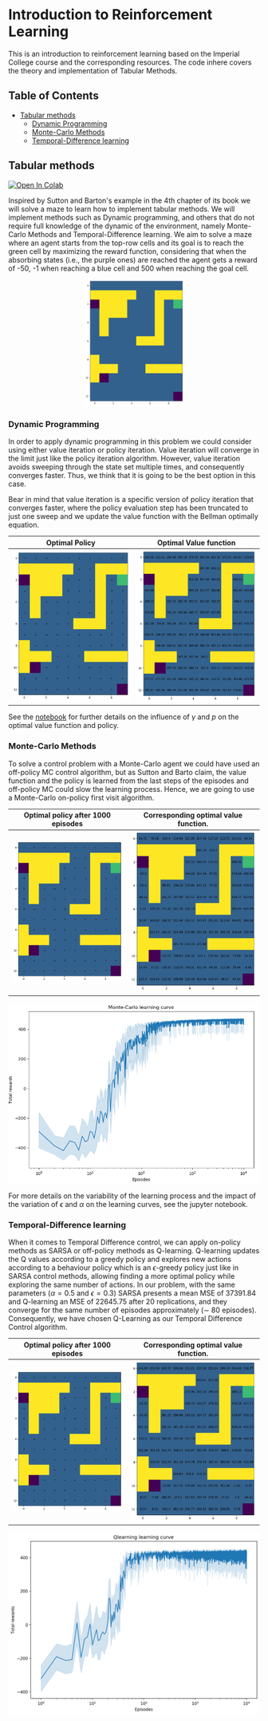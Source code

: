 # Introduction to Reinforcement Learning

This is an introduction to reinforcement learning based on the Imperial College course and the corresponding resources. The code inhere covers the theory and implementation of Tabular Methods.

## Table of Contents
* [Tabular methods](#tabular-methods)
    * [Dynamic Programming](#dynamic-programming)
    * [Monte-Carlo Methods](#monte-carlo-methods)
    * [Temporal-Difference learning](#temporal-difference-learning)

## Tabular methods

[![Open In Colab](https://colab.research.google.com/assets/colab-badge.svg)](https://colab.research.google.com/github/ggarrofe/ReinforcementLearning/blob/main/tabular_methods.ipynb)

Inspired by Sutton and Barton's example in the 4th chapter of its book we will solve a maze to learn how to implement tabular methods. We will implement methods such as Dynamic programming, and others that do not require full knowledge of the dynamic of the environment, namely Monte-Carlo Methods and Temporal-Difference learning. We aim to solve a maze where an agent starts from the top-row cells and its goal is to reach the green cell by maximizing the reward function, considering that when the absorbing states (i.e., the purple ones) are reached the agent gets a reward of -50, -1 when reaching a blue cell and 500 when reaching the goal cell.

<p align="center">
<img src="./imgs/maze.png" width="200"/>
</p>

### Dynamic Programming 
In order to apply dynamic programming in this problem we could consider using either value iteration or policy iteration. Value iteration will converge in the limit just like the policy iteration algorithm. However, value iteration avoids sweeping through the state set multiple times, and consequently converges faster. Thus, we think that it is going to be the best option in this case.

Bear in mind that value iteration is a specific version of policy iteration that converges faster, where the policy evaluation step has been truncated to just one sweep and we update the value function with the Bellman optimally equation.

Optimal Policy    | Optimal Value function
:---------------------------------:|:-------------------------:
![Optimal Policy](out/dp/policy_grid_normal.png) | ![Optimal Value function](out/dp/value_grid_normal.png)

See the [notebook](tabular_methods.ipynb) for further details on the influence of $\gamma$ and $p$ on the optimal value function and policy.
### Monte-Carlo Methods

To solve a control problem with a Monte-Carlo agent we could have used an off-policy MC control algorithm, but as Sutton and Barto claim, the value function and the policy is learned from the last steps of the episodes and off-policy MC could slow the learning process. Hence, we are going to use a Monte-Carlo on-policy first visit algorithm.

Optimal policy after 1000 episodes  | Corresponding optimal value function.
:---------------------------------:|:-------------------------:
![Optimal Policy](out/mc/policy_grid.png) | ![Optimal Value function](out/mc/value_grid.png)


![Monte-Carlo learning curve](out/mc/Montecarlo_learningcurve.png)

For more details on the variability of the learning process and the impact of the variation of $\epsilon$ and $\alpha$ on the learning curves, see the jupyter notebook.


### Temporal-Difference learning
When it comes to Temporal Difference control, we can apply on-policy methods as SARSA or off-policy methods as Q-learning. Q-learning updates the Q values according to a greedy policy and explores new actions according to a behaviour policy which is an $\epsilon$-greedy policy just like in SARSA control methods, allowing finding a more optimal policy while exploring the same number of actions. In our problem, with the same parameters ($\alpha = 0.5$ and $\epsilon = 0.3$) SARSA presents a mean MSE of $37391.84$ and Q-learning an MSE of $22645.75$ after 20 replications, and they converge for the same number of episodes approximately ($\sim$ 80 episodes). Consequently, we have chosen Q-Learning as our Temporal Difference Control algorithm. 

Optimal policy after 1000 episodes  | Corresponding optimal value function.
:---------------------------------:|:-------------------------:
![Optimal Policy](out/td/policy_grid.png) | ![Optimal Value function](out/td/value_grid.png)


![Monte-Carlo learning curve](out/td/Qlearning_learningcurve.png)
